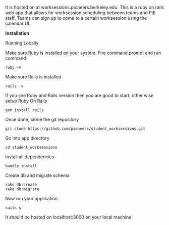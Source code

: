 It is hosted on at worksessions.pioneers.berkeley.edu.
This is a ruby on rails web app that allows for worksession scheduling between teams and PiE staff. Teams can sign up to come to a certain worksession using the calendar UI.

**Installation**

Running Locally

Make sure Ruby is installed on your system. Fire command prompt and run command

```
ruby -v
```
	
Make sure Rails is installed
```
rails -v
```
If you see Ruby and Rails version then you are good to start, other wise setup Ruby On Rails

```
gem install rails
```

Once done, clone the git repository
```
git clone https://github.com/pioneers/student_worksessions.git
```
Go into app directory
```
cd student_worksessions
```
Install all dependencies
```
bundle install
```
Create db and migrate schema
```
rake db:create
rake db:migrate
```
Now run your application
```
rails s
```
It should be hosted on localhost:3000 on your local machine

